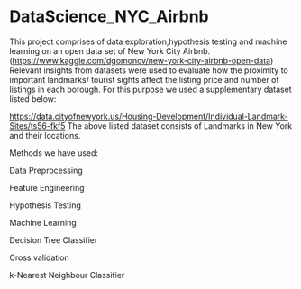 # DataScience_NYC_Airbnb

This project comprises of data exploration,hypothesis testing and machine learning on an open data set of New York City Airbnb. (https://www.kaggle.com/dgomonov/new-york-city-airbnb-open-data) Relevant insights from datasets were used to evaluate how the proximity to important landmarks/ tourist sights affect the listing price and number of listings in each borough. For this purpose we used a supplementary dataset listed below:

https://data.cityofnewyork.us/Housing-Development/Individual-Landmark-Sites/ts56-fkf5
The above listed dataset consists of Landmarks in New York and their locations.

Methods we have used:

Data Preprocessing

Feature Engineering

Hypothesis Testing

Machine Learning

Decision Tree Classifier

Cross validation

k-Nearest Neighbour Classifier
